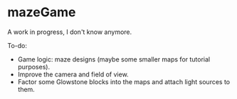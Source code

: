 # mazeGame
A work in progress, I don't know anymore.

To-do:
- Game logic: maze designs (maybe some smaller maps for tutorial purposes).
- Improve the camera and field of view.
- Factor some Glowstone blocks into the maps and attach light sources to them.
